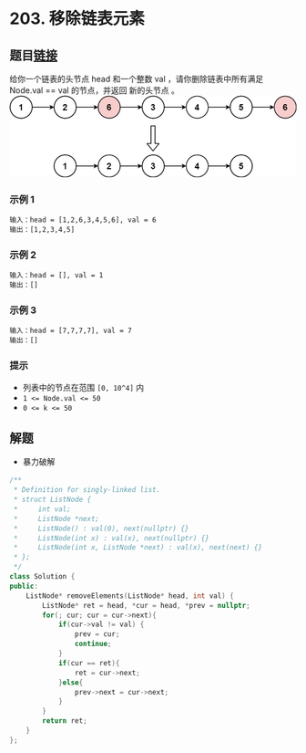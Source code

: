 # 203. 移除链表元素

## 题目[链接](https://leetcode-cn.com/problems/remove-linked-list-elements/)

给你一个链表的头节点 head 和一个整数 val ，请你删除链表中所有满足 Node.val == val 的节点，并返回 新的头节点 。
![Alt Tint](assets/203_removelinked_list.jpg)

### 示例 1

```txt
输入：head = [1,2,6,3,4,5,6], val = 6
输出：[1,2,3,4,5]
```

### 示例 2

```txt
输入：head = [], val = 1
输出：[]
```

### 示例 3

```txt
输入：head = [7,7,7,7], val = 7
输出：[]
```

### 提示

* 列表中的节点在范围 `[0, 10^4]` 内
* `1 <= Node.val <= 50`
* `0 <= k <= 50`

## 解题

* 暴力破解

```cpp
/**
 * Definition for singly-linked list.
 * struct ListNode {
 *     int val;
 *     ListNode *next;
 *     ListNode() : val(0), next(nullptr) {}
 *     ListNode(int x) : val(x), next(nullptr) {}
 *     ListNode(int x, ListNode *next) : val(x), next(next) {}
 * };
 */
class Solution {
public:
    ListNode* removeElements(ListNode* head, int val) {
        ListNode* ret = head, *cur = head, *prev = nullptr;
        for(; cur; cur = cur->next){
            if(cur->val != val) {
                prev = cur;
                continue;
            }
            if(cur == ret){
                ret = cur->next;
            }else{
                prev->next = cur->next;
            }
        }
        return ret;
    }
};
```
